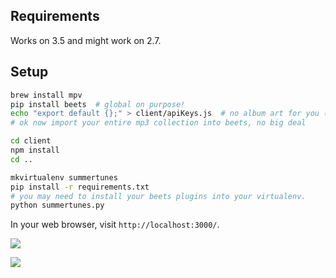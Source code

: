 ## Requirements

Works on 3.5 and might work on 2.7.

## Setup

```sh
brew install mpv
pip install beets  # global on purpose!
echo "export default {};" > client/apiKeys.js  # no album art for you (yet)!
# ok now import your entire mp3 collection into beets, no big deal

cd client
npm install
cd ..

mkvirtualenv summertunes
pip install -r requirements.txt
# you may need to install your beets plugins into your virtualenv.
python summertunes.py
```

In your web browser, visit `http://localhost:3000/`.

![](https://www.dropbox.com/s/459k4m9mkaj67sy/Screenshot%202016-12-23%2019.08.01.png?dl=1)

![](https://www.dropbox.com/s/idcmdhrwre56cov/Screenshot%202016-12-23%2018.24.54.png?dl=1)
